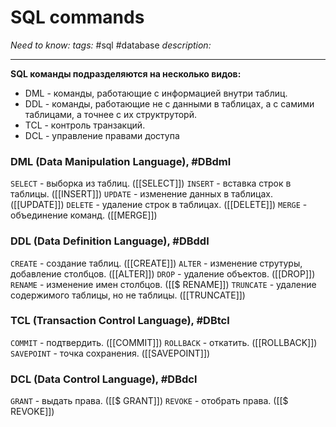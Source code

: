 # SQL commands
*Need to know:*
*tags:* #sql #database 
*description:*

---
**SQL команды подразделяются на несколько видов:**
-  DML - команды, работающие с информацией внутри таблиц.
- DDL - команды, работающие не с данными в таблицах, а с самими таблицами, а точнее с их структруторй.
- TCL - контроль транзакций.
- DCL - управление правами доступа 


### DML (Data Manipulation Language), #DBdml
`SELECT` - выборка из таблиц. ([[SELECT]])
`INSERT` - вставка строк в таблицы. ([[INSERT]])
`UPDATE` - изменение данных в таблицах. ([[UPDATE]])
`DELETE` - удаление строк в таблицах. ([[DELETE]])
`MERGE` - объединение команд. ([[MERGE]])

### DDL (Data Definition Language), #DBddl
`CREATE` - создание таблиц. ([[CREATE]])
`ALTER` - изменение струтуры, добавление столбцов. ([[ALTER]])
`DROP` - удаление объектов. ([[DROP]])
`RENAME` - изменение имен столбцов. ([[$ RENAME]])
`TRUNCATE` - удаление содержимого таблицы, но не таблицы. ([[TRUNCATE]])

### TCL (Transaction Control Language), #DBtcl
`COMMIT` - подтвердить. ([[COMMIT]])
`ROLLBACK` - откатить. ([[ROLLBACK]])
`SAVEPOINT` - точка сохранения. ([[SAVEPOINT]])

### DCL (Data Control Language), #DBdcl
`GRANT` - выдать права. ([[$ GRANT]])
`REVOKE` - отобрать права. ([[$ REVOKE]])



